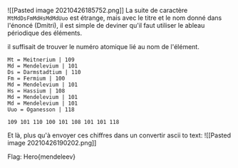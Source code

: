 ![[Pasted image 20210426185752.png]]
La suite de caractère `MtMdDsFmMdHsMdMdUuo` est étrange, mais avec le titre et le nom donné dans l'énoncé (Dmitri), il est simple de deviner qu'il faut utiliser le ableau périodique des éléments.

il suffisait de trouver le numéro atomique lié au nom de l'élément.
```
Mt = Meitnerium | 109 
Md = Mendelevium | 101 
Ds = Darmstadtium | 110 
Fm = Fermium | 100 
Md = Mendelevium | 101 
Hs = Hassium | 108 
Md = Mendelevium | 101 
Md = Mendelevium | 101 
Uuo = Oganesson | 118

109 101 110 100 101 108 101 101 118
```
Et là, plus qu'à envoyer ces chiffres dans un convertir ascii to text:
![[Pasted image 20210426190202.png]]

Flag: Hero{mendeleev}